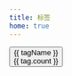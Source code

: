 ```yaml
---
title: 标签
home: true
---
```


<script setup>
import { useRouter } from "vitepress";
import { data as posts } from "../src/posts.data.ts";
import { sortPostsByTag } from "../src/utils/postUtil.ts";
const { tags } = sortPostsByTag(posts);
const router = useRouter();
const tagHandler = (tag) => {
  router.go(`tags/${tag}`);
};
</script>

<div class="card bg-base-100 shadow-md w-auto h-auto mb-2">
    <div class="card-body w-auto flex flex-row">
        <button @click="tagHandler(tagName)" v-for="(tag, tagName) in tags" class="btn dark:btn-neutral">
            {{ tagName }}
            <div class="badge">{{ tag.count }}</div>
        </button>
    </div>
</div>
